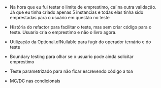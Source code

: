 * Na hora que eu fui testar o limite de emprestimo, caí na outra validação. 
  Já que eu tinha criado apenas 5 instancias e todas elas tinha sido emprestadas
  para o usuário em questão no teste
  
* História do refactor para facilitar o teste, mas sem criar código para o teste. Usuario
  cria o emprestimo e não o livro agora.  
  
* Utilização da Optional.ofNullable para fugir do operador ternário e do teste
  
* Boundary testing para olhar se o usuario pode ainda solicitar emprestimo

* Teste parametrizado para não ficar escrevendo código a toa

* MC/DC nas condicionais  
